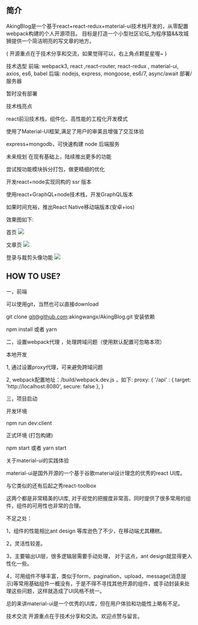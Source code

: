 ## 简介

AkingBlog是一个基于react+react-redux+material-ui技术栈开发的，从零配置webpack构建的个人开源项目。
目标是打造一个小型社区论坛,为程序猿&&攻城狮提供一个简洁明亮的写文章的地方。


( 开源重点在于技术分享和交流，如果觉得可以，右上角点颗星星喔~ )

技术选型
前端:
webpack3, react ,react-router,  react-redux , material-ui, axios, es6, babel
后端:
nodejs, express, mongoose, es6/7,  async/await
部署/服务器

暂时没有部署



技术栈亮点

react前沿技术栈，组件化、高性能的工程化开发模式

使用了Material-UI框架,满足了用户的审美且增强了交互体验

express+mongodb，可快速构建 node 后端服务


未来规划
在现有基础上，陆续推出更多的功能

尝试按功能模块拆分打包，做更精细的优化

开发react+node实现同构的 ssr 版本

使用react+GraphQL+node技术栈，开发GraphQL版本

如果时间充裕，推出React Native移动端版本(安卓+ios)

效果图如下:

首页
![](http://ovwvaynot.bkt.clouddn.com/%E7%BD%91%E7%AB%99%E9%A6%96%E9%A1%B5.png)

文章页
![](http://ovwvaynot.bkt.clouddn.com/%E6%96%87%E7%AB%A0%E9%A1%B5.png)

登录与裁剪头像功能
![](http://ovwvaynot.bkt.clouddn.com/%E8%A3%81%E5%89%AA%E5%A4%B4%E5%83%8F%E5%8A%9F%E8%83%BD.gif
)





## HOW TO USE?

一，前端


可以使用git，当然也可以直接download

git clone git@github.com:akingwangx/AkingBlog.git
安装依赖

 npm install 或者 yarn



二，设置webpack代理 ，处理跨域问题（使用默认配置可忽略本项）

本地开发 

1, 通过设置proxy代理，可来避免跨域问题 

2, webpack配置地址：/build/webpack.dev.js ，如下:
proxy: {
       '/api' : {
         target: 'http://localhost:8080',
         secure: false
       },
      }  

三，项目启动

开发环境

npm run dev:client

正式环境 (打包构建)

npm start 或者 yarn start  


关于material-ui的实践体验

material-ui是国外开源的一个基于谷歌material设计理念的优秀的react UI库。


与它类似的还有后起之秀react-toolbox

这两个都是非常精美的UI库, 对于视觉的把握度非常高，同时提供了很多常用的组件，组件的可用性也非常的合理。

不足之处：

1，组件的性能相比ant design 等库逊色了不少，在移动端尤其糟糕。

2，灵活性较差。

3，主要输出UI层，很多逻辑层需要手动处理， 对于这点，ant design就显得更人性化一些。

4，可用组件不够丰富，类似于form，pagination，upload，message(消息提示)等常用基础组件一概没有，于是不得不寻找其他开源的组件，或手动封装来处理这些问题，这样就造成了UI风格不统一。

总的来讲material-ui是一个优秀的UI库，但在用户体验和功能性上略有不足。

技术交流
开源重点在于技术分享和交流。欢迎点赞与留言。
